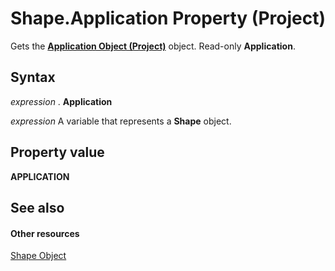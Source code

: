 
# Shape.Application Property (Project)
Gets the  **[Application Object (Project)](8eb91712-7784-a102-38c0-19bb056c27e9.md)** object. Read-only **Application**.

## Syntax

 _expression_ . **Application**

 _expression_ A variable that represents a **Shape** object.


## Property value

 **APPLICATION**


## See also


#### Other resources


[Shape Object](d2b32bcd-5595-a4a7-9772-feb25fd0103a.md)
